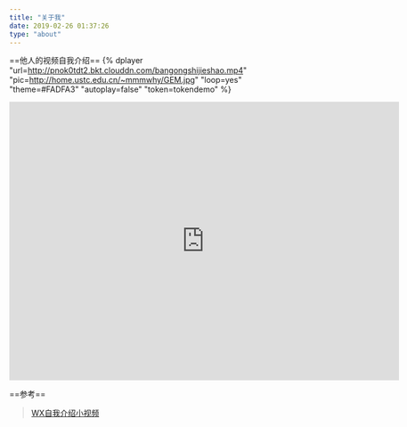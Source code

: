 ```yaml
---
title: "关于我"
date: 2019-02-26 01:37:26
type: "about"
---
```



<!--视频 https://www.jianshu.com/p/8e1cf1ca131b -->
 ==他人的视频自我介绍==
  {% dplayer
    "url=http://pnok0tdt2.bkt.clouddn.com/bangongshijieshao.mp4"  
    "pic=http://home.ustc.edu.cn/~mmmwhy/GEM.jpg"
    "loop=yes"
    "theme=#FADFA3"
    "autoplay=false"
    "token=tokendemo"
   %}



<iframe height=500 width=700  
  src="http://pnok0tdt2.bkt.clouddn.com/jiaoshijieshao.mp4"
  frameborder=0 allowfullscreen>
</iframe>

 ==参考==
> [WX自我介绍小视频](https://www.bilibili.com/video/av29311950/?redirectFrom=h5)
